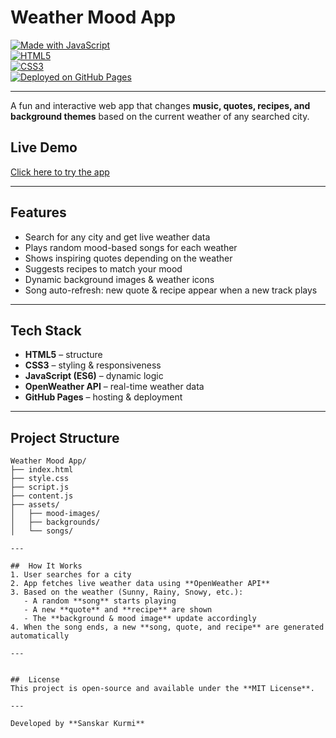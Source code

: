 # Weather Mood App  

[![Made with JavaScript](https://img.shields.io/badge/Made%20with-JavaScript-yellow?style=for-the-badge&logo=javascript)](https://developer.mozilla.org/en-US/docs/Web/JavaScript)  
[![HTML5](https://img.shields.io/badge/HTML5-E34F26?style=for-the-badge&logo=html5&logoColor=white)](https://developer.mozilla.org/en-US/docs/Web/HTML)  
[![CSS3](https://img.shields.io/badge/CSS3-1572B6?style=for-the-badge&logo=css3&logoColor=white)](https://developer.mozilla.org/en-US/docs/Web/CSS)  
[![Deployed on GitHub Pages](https://img.shields.io/badge/Deployed%20on-GitHub%20Pages-2ea44f?style=for-the-badge&logo=github)](https://sanskarbigbren.github.io/weather-mood-app/)  

---

A fun and interactive web app that changes **music, quotes, recipes, and background themes** based on the current weather of any searched city.  

## Live Demo  
 [Click here to try the app](https://sanskarbigbren.github.io/weather-mood-app/)  

---

## Features  
-  Search for any city and get live weather data  
-  Plays random mood-based songs for each weather  
-  Shows inspiring quotes depending on the weather  
-  Suggests recipes to match your mood  
-  Dynamic background images & weather icons  
-  Song auto-refresh: new quote & recipe appear when a new track plays  

---

## Tech Stack  
- **HTML5** – structure  
- **CSS3** – styling & responsiveness  
- **JavaScript (ES6)** – dynamic logic  
- **OpenWeather API** – real-time weather data  
- **GitHub Pages** – hosting & deployment  

---

## Project Structure  

```plaintext
Weather Mood App/  
├── index.html  
├── style.css  
├── script.js  
├── content.js  
├── assets/  
│   ├── mood-images/  
│   ├── backgrounds/  
│   └── songs/  

---

##  How It Works  
1. User searches for a city  
2. App fetches live weather data using **OpenWeather API**  
3. Based on the weather (Sunny, Rainy, Snowy, etc.):  
   - A random **song** starts playing  
   - A new **quote** and **recipe** are shown  
   - The **background & mood image** update accordingly  
4. When the song ends, a new **song, quote, and recipe** are generated automatically  

---


##  License  
This project is open-source and available under the **MIT License**.  

---

Developed by **Sanskar Kurmi**  

